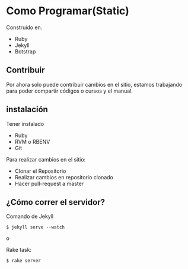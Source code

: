 # Como Programar(Static)

Construido en. 
- Ruby
- Jekyll
- Botstrap

## Contribuir

Por ahora solo puede contribuir cambios en el sitio, estamos trabajando para poder compartir códigos o cursos y el manual.

## instalación

Tener instalado
- Ruby 
- RVM o RBENV
- Git

Para realizar cambios en el sitio:

- Clonar el Repositorio
- Realizar cambios en repositorio clonado
- Hacer pull-request a master

## ¿Cómo correr el servidor?

Comando de Jekyll
```
$ jekyll serve --watch
```
o

Rake task:
```sh
$ rake server
```


